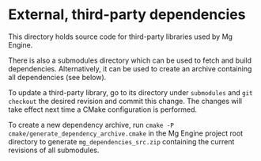 # External, third-party dependencies

This directory holds source code for third-party libraries used by Mg Engine.

There is also a submodules directory which can be used to fetch and build dependencies.
Alternatively, it can be used to create an archive containing all dependencies (see below).

To update a third-party library, go to its directory under `submodules` and `git checkout` the
desired revision and commit this change. The changes will take effect next time a CMake
configuration is performed.

To create a new dependency archive, run `cmake -P cmake/generate_dependency_archive.cmake` in the
Mg Engine project root directory to generate `mg_dependencies_src.zip` containing the current
revisions of all submodules.
